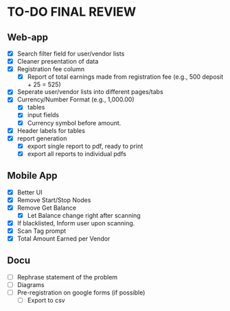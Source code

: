 # TO-DO FINAL REVIEW

## Web-app
- [x] Search filter field for user/vendor lists
- [x] Cleaner presentation of data
- [x] Registration fee column
    - [x] Report of total earnings made from registration fee (e.g., 500 deposit + 25 = 525)
- [x] Seperate user/vendor lists into different pages/tabs
- [x] Currency/Number Format (e.g., 1,000.00)
    - [x] tables
    - [x] input fields
    - [x] Currency symbol before amount.
- [x] Header labels for tables
- [x] report generation
    - [x] export single report to pdf, ready to print
    - [x] export all reports to individual pdfs

## Mobile App
- [x] Better UI
- [x] Remove Start/Stop Nodes
- [x] Remove Get Balance
    - [x] Let Balance change right after scanning
- [x] If blacklisted, Inform user upon scanning.
- [x] Scan Tag prompt
- [x] Total Amount Earned per Vendor

## Docu
- [ ] Rephrase statement of the problem
- [ ] Diagrams
- [ ] Pre-registration on google forms (if possible)
    - [ ] Export to csv
